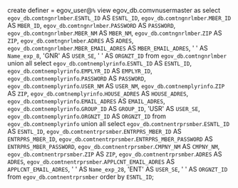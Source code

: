 create definer = egov_user@`%` view egov_db.comvnusermaster as
select `egov_db`.`comtngnrlmber`.`ESNTL_ID` AS `ESNTL_ID`,
       `egov_db`.`comtngnrlmber`.`MBER_ID` AS `MBER_ID`,
       `egov_db`.`comtngnrlmber`.`PASSWORD` AS `PASSWORD`,
       `egov_db`.`comtngnrlmber`.`MBER_NM` AS `MBER_NM`,
       `egov_db`.`comtngnrlmber`.`ZIP` AS `ZIP`,
       `egov_db`.`comtngnrlmber`.`ADRES` AS `ADRES`,
       `egov_db`.`comtngnrlmber`.`MBER_EMAIL_ADRES` AS `MBER_EMAIL_ADRES`,
       ' ' AS `Name_exp_8`,
       'GNR' AS `USER_SE`,
       ' ' AS `ORGNZT_ID` 
from `egov_db`.`comtngnrlmber` 
union all 
select `egov_db`.`comtnemplyrinfo`.`ESNTL_ID` AS `ESNTL_ID`,
       `egov_db`.`comtnemplyrinfo`.`EMPLYR_ID` AS `EMPLYR_ID`,
       `egov_db`.`comtnemplyrinfo`.`PASSWORD` AS `PASSWORD`,
       `egov_db`.`comtnemplyrinfo`.`USER_NM` AS `USER_NM`,
       `egov_db`.`comtnemplyrinfo`.`ZIP` AS `ZIP`,
       `egov_db`.`comtnemplyrinfo`.`HOUSE_ADRES` AS `HOUSE_ADRES`,
       `egov_db`.`comtnemplyrinfo`.`EMAIL_ADRES` AS `EMAIL_ADRES`,
       `egov_db`.`comtnemplyrinfo`.`GROUP_ID` AS `GROUP_ID`,
       'USR' AS `USER_SE`,
       `egov_db`.`comtnemplyrinfo`.`ORGNZT_ID` AS `ORGNZT_ID` 
from `egov_db`.`comtnemplyrinfo` 
union all
select `egov_db`.`comtnentrprsmber`.`ESNTL_ID` AS `ESNTL_ID`,
       `egov_db`.`comtnentrprsmber`.`ENTRPRS_MBER_ID` AS `ENTRPRS_MBER_ID`,
       `egov_db`.`comtnentrprsmber`.`ENTRPRS_MBER_PASSWORD` AS `ENTRPRS_MBER_PASSWORD`,
       `egov_db`.`comtnentrprsmber`.`CMPNY_NM` AS `CMPNY_NM`,
       `egov_db`.`comtnentrprsmber`.`ZIP` AS `ZIP`,
       `egov_db`.`comtnentrprsmber`.`ADRES` AS `ADRES`,
       `egov_db`.`comtnentrprsmber`.`APPLCNT_EMAIL_ADRES` AS `APPLCNT_EMAIL_ADRES`,
       ' ' AS `Name_exp_28`,
       'ENT' AS `USER_SE`,
       ' ' AS `ORGNZT_ID` 
from `egov_db`.`comtnentrprsmber`
order by `ESNTL_ID`;

